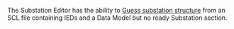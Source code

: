 The Substation Editor has the ability to [Guess substation structure](https://github.com/openscd/open-scd/wiki/Guess-substation-structure) from an SCL file containing IEDs and a Data Model but no ready Substation section.
